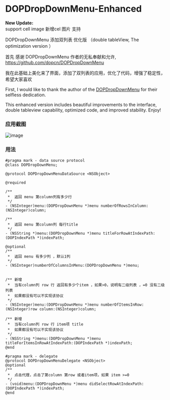 # DOPDropDownMenu-Enhanced

**New Update:**<br>
support cell image 
新增cel 图片 支持

DOPDropDownMenu 添加双列表 优化版 （double tableView, The optimization version ）

首先 感谢 DOPDropDownMenu 作者的无私奉献和允许,  https://github.com/dopcn/DOPDropDownMenu 

我在此基础上美化来了界面，添加了双列表的应用，优化了代码，增强了稳定性，希望大家喜欢

First, I would like to thank the author of the [DOPDropDownMenu](https://github.com/dopcn/DOPDropDownMenu) for their selfless dedication.

This enhanced version includes beautiful improvements to the interface, double tableview capability, optimized code, and improved stability.  Enjoy!

### 应用截图

![image](https://raw.githubusercontent.com/12207480/DOPDropDownMenu-Enhanced/master/screenshot/dopmendemo.gif)

### 用法

```objc
#pragma mark - data source protocol
@class DOPDropDownMenu;

@protocol DOPDropDownMenuDataSource <NSObject>

@required

/**
 *  返回 menu 第column列有多少行
 */
- (NSInteger)menu:(DOPDropDownMenu *)menu numberOfRowsInColumn:(NSInteger)column;

/**
 *  返回 menu 第column列 每行title
 */
- (NSString *)menu:(DOPDropDownMenu *)menu titleForRowAtIndexPath:(DOPIndexPath *)indexPath;

@optional
/**
 *  返回 menu 有多少列 ，默认1列
 */
- (NSInteger)numberOfColumnsInMenu:(DOPDropDownMenu *)menu;


/** 新增
 *  当有column列 row 行 返回有多少个item ，如果>0，说明有二级列表 ，=0 没有二级列表
 *  如果都没有可以不实现该协议
 */
- (NSInteger)menu:(DOPDropDownMenu *)menu numberOfItemsInRow:(NSInteger)row column:(NSInteger)column;

/** 新增
 *  当有column列 row 行 item项 title
 *  如果都没有可以不实现该协议
 */
- (NSString *)menu:(DOPDropDownMenu *)menu titleForItemsInRowAtIndexPath:(DOPIndexPath *)indexPath;
@end

#pragma mark - delegate
@protocol DOPDropDownMenuDelegate <NSObject>
@optional
/**
 *  点击代理，点击了第column 第row 或者item项，如果 item >=0
 */
- (void)menu:(DOPDropDownMenu *)menu didSelectRowAtIndexPath:(DOPIndexPath *)indexPath;
@end
```
